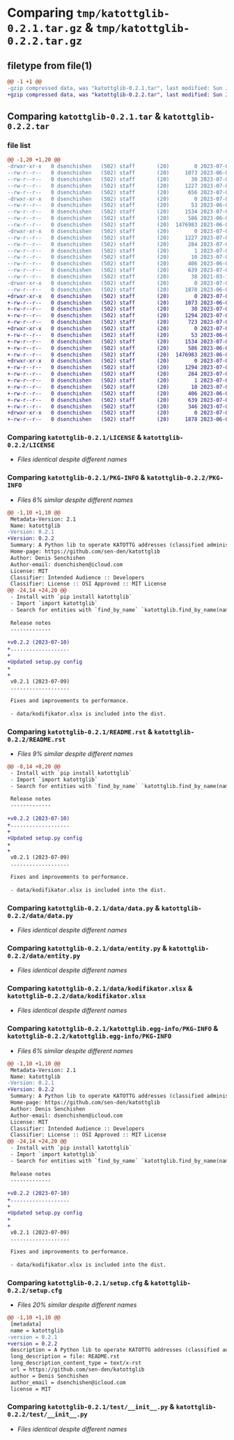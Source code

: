 # Comparing `tmp/katottglib-0.2.1.tar.gz` & `tmp/katottglib-0.2.2.tar.gz`

## filetype from file(1)

```diff
@@ -1 +1 @@
-gzip compressed data, was "katottglib-0.2.1.tar", last modified: Sun Jul  9 19:46:58 2023, max compression
+gzip compressed data, was "katottglib-0.2.2.tar", last modified: Sun Jul  9 22:02:38 2023, max compression
```

## Comparing `katottglib-0.2.1.tar` & `katottglib-0.2.2.tar`

### file list

```diff
@@ -1,20 +1,20 @@
-drwxr-xr-x   0 dsenchishen   (502) staff       (20)        0 2023-07-09 19:46:58.365025 katottglib-0.2.1/
--rw-r--r--   0 dsenchishen   (502) staff       (20)     1073 2023-06-06 21:02:05.000000 katottglib-0.2.1/LICENSE
--rw-r--r--   0 dsenchishen   (502) staff       (20)       30 2023-07-09 19:43:57.000000 katottglib-0.2.1/MANIFEST.in
--rw-r--r--   0 dsenchishen   (502) staff       (20)     1227 2023-07-09 19:46:58.365273 katottglib-0.2.1/PKG-INFO
--rw-r--r--   0 dsenchishen   (502) staff       (20)      656 2023-07-09 19:45:57.000000 katottglib-0.2.1/README.rst
-drwxr-xr-x   0 dsenchishen   (502) staff       (20)        0 2023-07-09 19:46:58.358248 katottglib-0.2.1/data/
--rw-r--r--   0 dsenchishen   (502) staff       (20)       53 2023-06-06 21:02:05.000000 katottglib-0.2.1/data/__init__.py
--rw-r--r--   0 dsenchishen   (502) staff       (20)     1534 2023-07-01 12:09:31.000000 katottglib-0.2.1/data/data.py
--rw-r--r--   0 dsenchishen   (502) staff       (20)      586 2023-06-06 21:02:05.000000 katottglib-0.2.1/data/entity.py
--rw-r--r--   0 dsenchishen   (502) staff       (20)  1476983 2023-06-04 05:40:38.000000 katottglib-0.2.1/data/kodifikator.xlsx
-drwxr-xr-x   0 dsenchishen   (502) staff       (20)        0 2023-07-09 19:46:58.364051 katottglib-0.2.1/katottglib.egg-info/
--rw-r--r--   0 dsenchishen   (502) staff       (20)     1227 2023-07-09 19:46:58.000000 katottglib-0.2.1/katottglib.egg-info/PKG-INFO
--rw-r--r--   0 dsenchishen   (502) staff       (20)      284 2023-07-09 19:46:58.000000 katottglib-0.2.1/katottglib.egg-info/SOURCES.txt
--rw-r--r--   0 dsenchishen   (502) staff       (20)        1 2023-07-09 19:46:58.000000 katottglib-0.2.1/katottglib.egg-info/dependency_links.txt
--rw-r--r--   0 dsenchishen   (502) staff       (20)       10 2023-07-09 19:46:58.000000 katottglib-0.2.1/katottglib.egg-info/top_level.txt
--rw-r--r--   0 dsenchishen   (502) staff       (20)      406 2023-06-06 21:02:05.000000 katottglib-0.2.1/pyproject.toml
--rw-r--r--   0 dsenchishen   (502) staff       (20)      639 2023-07-09 19:46:58.365784 katottglib-0.2.1/setup.cfg
--rw-r--r--   0 dsenchishen   (502) staff       (20)       38 2021-03-15 19:22:38.000000 katottglib-0.2.1/setup.py
-drwxr-xr-x   0 dsenchishen   (502) staff       (20)        0 2023-07-09 19:46:58.364456 katottglib-0.2.1/test/
--rw-r--r--   0 dsenchishen   (502) staff       (20)     1878 2023-06-09 20:22:51.000000 katottglib-0.2.1/test/__init__.py
+drwxr-xr-x   0 dsenchishen   (502) staff       (20)        0 2023-07-09 22:02:38.263825 katottglib-0.2.2/
+-rw-r--r--   0 dsenchishen   (502) staff       (20)     1073 2023-06-06 21:02:05.000000 katottglib-0.2.2/LICENSE
+-rw-r--r--   0 dsenchishen   (502) staff       (20)       30 2023-07-09 19:43:57.000000 katottglib-0.2.2/MANIFEST.in
+-rw-r--r--   0 dsenchishen   (502) staff       (20)     1294 2023-07-09 22:02:38.264187 katottglib-0.2.2/PKG-INFO
+-rw-r--r--   0 dsenchishen   (502) staff       (20)      723 2023-07-09 21:57:06.000000 katottglib-0.2.2/README.rst
+drwxr-xr-x   0 dsenchishen   (502) staff       (20)        0 2023-07-09 22:02:38.250880 katottglib-0.2.2/data/
+-rw-r--r--   0 dsenchishen   (502) staff       (20)       53 2023-06-06 21:02:05.000000 katottglib-0.2.2/data/__init__.py
+-rw-r--r--   0 dsenchishen   (502) staff       (20)     1534 2023-07-01 12:09:31.000000 katottglib-0.2.2/data/data.py
+-rw-r--r--   0 dsenchishen   (502) staff       (20)      586 2023-06-06 21:02:05.000000 katottglib-0.2.2/data/entity.py
+-rw-r--r--   0 dsenchishen   (502) staff       (20)  1476983 2023-06-04 05:40:38.000000 katottglib-0.2.2/data/kodifikator.xlsx
+drwxr-xr-x   0 dsenchishen   (502) staff       (20)        0 2023-07-09 22:02:38.261993 katottglib-0.2.2/katottglib.egg-info/
+-rw-r--r--   0 dsenchishen   (502) staff       (20)     1294 2023-07-09 22:02:38.000000 katottglib-0.2.2/katottglib.egg-info/PKG-INFO
+-rw-r--r--   0 dsenchishen   (502) staff       (20)      284 2023-07-09 22:02:38.000000 katottglib-0.2.2/katottglib.egg-info/SOURCES.txt
+-rw-r--r--   0 dsenchishen   (502) staff       (20)        1 2023-07-09 22:02:38.000000 katottglib-0.2.2/katottglib.egg-info/dependency_links.txt
+-rw-r--r--   0 dsenchishen   (502) staff       (20)       10 2023-07-09 22:02:38.000000 katottglib-0.2.2/katottglib.egg-info/top_level.txt
+-rw-r--r--   0 dsenchishen   (502) staff       (20)      406 2023-06-06 21:02:05.000000 katottglib-0.2.2/pyproject.toml
+-rw-r--r--   0 dsenchishen   (502) staff       (20)      639 2023-07-09 22:02:38.265085 katottglib-0.2.2/setup.cfg
+-rw-r--r--   0 dsenchishen   (502) staff       (20)      346 2023-07-09 22:02:35.000000 katottglib-0.2.2/setup.py
+drwxr-xr-x   0 dsenchishen   (502) staff       (20)        0 2023-07-09 22:02:38.262798 katottglib-0.2.2/test/
+-rw-r--r--   0 dsenchishen   (502) staff       (20)     1878 2023-06-09 20:22:51.000000 katottglib-0.2.2/test/__init__.py
```

### Comparing `katottglib-0.2.1/LICENSE` & `katottglib-0.2.2/LICENSE`

 * *Files identical despite different names*

### Comparing `katottglib-0.2.1/PKG-INFO` & `katottglib-0.2.2/PKG-INFO`

 * *Files 6% similar despite different names*

```diff
@@ -1,10 +1,10 @@
 Metadata-Version: 2.1
 Name: katottglib
-Version: 0.2.1
+Version: 0.2.2
 Summary: A Python lib to operate KATOTTG addresses (classified administrative division of Ukraine).
 Home-page: https://github.com/sen-den/katottglib
 Author: Denis Senchishen
 Author-email: dsenchishen@icloud.com
 License: MIT
 Classifier: Intended Audience :: Developers
 Classifier: License :: OSI Approved :: MIT License
@@ -24,14 +24,20 @@
 - Install with `pip install katottglib`
 - Import `import katottglib`
 - Search for entities with `find_by_name` `katottglib.find_by_name(name="Lviv")`
 
 Release notes
 -------------
 
+v0.2.2 (2023-07-10)
+...................
+
+Updated setup.py config
+
+
 v0.2.1 (2023-07-09)
 ...................
 
 Fixes and improvements to performance.
 
 - data/kodifikator.xlsx is included into the dist.
```

### Comparing `katottglib-0.2.1/README.rst` & `katottglib-0.2.2/README.rst`

 * *Files 9% similar despite different names*

```diff
@@ -8,14 +8,20 @@
 - Install with `pip install katottglib`
 - Import `import katottglib`
 - Search for entities with `find_by_name` `katottglib.find_by_name(name="Lviv")`
 
 Release notes
 -------------
 
+v0.2.2 (2023-07-10)
+...................
+
+Updated setup.py config
+
+
 v0.2.1 (2023-07-09)
 ...................
 
 Fixes and improvements to performance.
 
 - data/kodifikator.xlsx is included into the dist.
```

### Comparing `katottglib-0.2.1/data/data.py` & `katottglib-0.2.2/data/data.py`

 * *Files identical despite different names*

### Comparing `katottglib-0.2.1/data/entity.py` & `katottglib-0.2.2/data/entity.py`

 * *Files identical despite different names*

### Comparing `katottglib-0.2.1/data/kodifikator.xlsx` & `katottglib-0.2.2/data/kodifikator.xlsx`

 * *Files identical despite different names*

### Comparing `katottglib-0.2.1/katottglib.egg-info/PKG-INFO` & `katottglib-0.2.2/katottglib.egg-info/PKG-INFO`

 * *Files 6% similar despite different names*

```diff
@@ -1,10 +1,10 @@
 Metadata-Version: 2.1
 Name: katottglib
-Version: 0.2.1
+Version: 0.2.2
 Summary: A Python lib to operate KATOTTG addresses (classified administrative division of Ukraine).
 Home-page: https://github.com/sen-den/katottglib
 Author: Denis Senchishen
 Author-email: dsenchishen@icloud.com
 License: MIT
 Classifier: Intended Audience :: Developers
 Classifier: License :: OSI Approved :: MIT License
@@ -24,14 +24,20 @@
 - Install with `pip install katottglib`
 - Import `import katottglib`
 - Search for entities with `find_by_name` `katottglib.find_by_name(name="Lviv")`
 
 Release notes
 -------------
 
+v0.2.2 (2023-07-10)
+...................
+
+Updated setup.py config
+
+
 v0.2.1 (2023-07-09)
 ...................
 
 Fixes and improvements to performance.
 
 - data/kodifikator.xlsx is included into the dist.
```

### Comparing `katottglib-0.2.1/setup.cfg` & `katottglib-0.2.2/setup.cfg`

 * *Files 20% similar despite different names*

```diff
@@ -1,10 +1,10 @@
 [metadata]
 name = katottglib
-version = 0.2.1
+version = 0.2.2
 description = A Python lib to operate KATOTTG addresses (classified administrative division of Ukraine).
 long_description = file: README.rst
 long_description_content_type = text/x-rst
 url = https://github.com/sen-den/katottglib
 author = Denis Senchishen
 author_email = dsenchishen@icloud.com
 license = MIT
```

### Comparing `katottglib-0.2.1/test/__init__.py` & `katottglib-0.2.2/test/__init__.py`

 * *Files identical despite different names*

